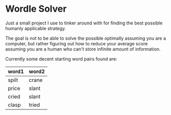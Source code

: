 # Wordle Solver
Just a small project I use to tinker around with for finding the best possible humanly applicable strategy.

The goal is 
not to be able to solve the possible optimally assuming you are a computer, but rather figuring out how to reduce your 
average score assuming you are a human who can't store infinite amount of information.

Currently some decent starting word pairs found are:

| word1  | word2 |
|---|---|
| spilt | crane |
| price | slant |
| cried | slant |
| clasp | tried |
